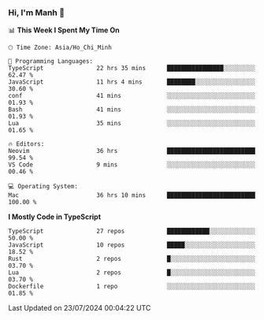 ### Hi, I'm Manh 👋

<!--START_SECTION:waka-->
📊 **This Week I Spent My Time On** 

```text
🕑︎ Time Zone: Asia/Ho_Chi_Minh

💬 Programming Languages: 
TypeScript               22 hrs 35 mins      ████████████████░░░░░░░░░   62.47 % 
JavaScript               11 hrs 4 mins       ████████░░░░░░░░░░░░░░░░░   30.60 % 
conf                     41 mins             ░░░░░░░░░░░░░░░░░░░░░░░░░   01.93 % 
Bash                     41 mins             ░░░░░░░░░░░░░░░░░░░░░░░░░   01.93 % 
Lua                      35 mins             ░░░░░░░░░░░░░░░░░░░░░░░░░   01.65 % 

🔥 Editors: 
Neovim                   36 hrs              █████████████████████████   99.54 % 
VS Code                  9 mins              ░░░░░░░░░░░░░░░░░░░░░░░░░   00.46 % 

💻 Operating System: 
Mac                      36 hrs 10 mins      █████████████████████████   100.00 % 
```

**I Mostly Code in TypeScript** 

```text
TypeScript               27 repos            ████████████░░░░░░░░░░░░░   50.00 % 
JavaScript               10 repos            █████░░░░░░░░░░░░░░░░░░░░   18.52 % 
Rust                     2 repos             █░░░░░░░░░░░░░░░░░░░░░░░░   03.70 % 
Lua                      2 repos             █░░░░░░░░░░░░░░░░░░░░░░░░   03.70 % 
Dockerfile               1 repo              ░░░░░░░░░░░░░░░░░░░░░░░░░   01.85 % 
```




 Last Updated on 23/07/2024 00:04:22 UTC
<!--END_SECTION:waka-->
